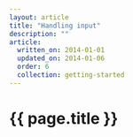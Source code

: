 ```yaml
---
layout: article
title: "Handling input"
description: ""
article:
  written_on: 2014-01-01
  updated_on: 2014-01-06
  order: 6
  collection: getting-started
---
```


<h1>{{ page.title }}</h1>